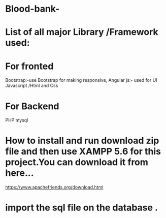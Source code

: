 # Blood-bank-
# List of all major Library /Framework used:
# For fronted 
Bootstrap:-use Bootstrap for making responsive, 
Angular js:- used for UI
Javascript /Html and Css 
# For Backend 
PHP
mysql
# How to install and run download zip file and then use XAMPP 5.6 for this project.You can download it from here...
https://www.apachefriends.org/download.html
# import the sql file on the database .
